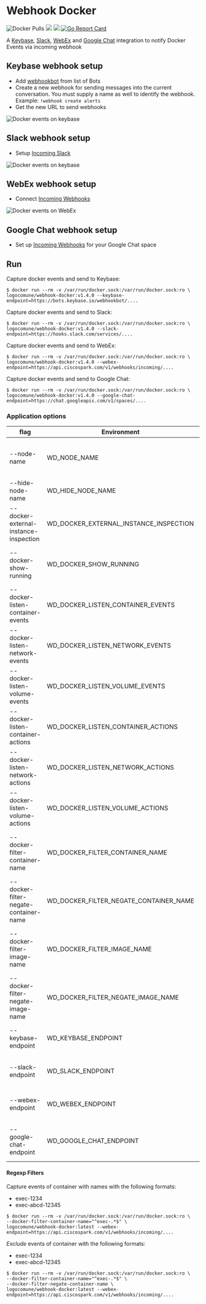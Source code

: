 # Webhook Docker
![Docker Pulls](https://img.shields.io/docker/pulls/logocomune/webhook-docker)
[![](https://images.microbadger.com/badges/version/logocomune/webhook-docker:1.4.0.svg)](https://microbadger.com/images/logocomune/webhook-docker:1.4.0 "Get your own version badge on microbadger.com")
[![](https://images.microbadger.com/badges/image/logocomune/webhook-docker:1.4.0.svg)](https://microbadger.com/images/logocomune/webhook-docker:1.4.0 "Get your own image badge on microbadger.com")
[![Go Report Card](https://goreportcard.com/badge/github.com/logocomune/webhookdocker)](https://goreportcard.com/report/github.com/logocomune/webhookdocker)

A [Keybase](https://keybase.io), [Slack](https://slack.com), [WebEx](https://www.webex.com/) and [Google Chat](https://chat.google.com/) integration to notify Docker Events via incoming webhook

## Keybase webhook setup

+ Add [webhookbot](https://keybase.io/webhookbot) from list of Bots
+ Create a new webhook for sending messages into the current conversation. You must supply a name as well to identify the webhook. Example: `!webhook create alerts`
+ Get the new URL to send webhooks

![Docker events on keybase](https://raw.githubusercontent.com/logocomune/webhookdocker/master/_img/keybase.png)

## Slack webhook setup

+ Setup [Incoming Slack](https://my.slack.com/services/new/incoming-webhook)

![Docker events on keybase](https://raw.githubusercontent.com/logocomune/webhookdocker/master/_img/slack.png)


## WebEx webhook setup

+ Connect [Incoming Webhooks](https://apphub.webex.com/teams/applications/incoming-webhooks-cisco-systems)

![Docker events on WebEx](https://raw.githubusercontent.com/logocomune/webhookdocker/master/_img/webex.png)


## Google Chat webhook setup

+ Set up [Incoming Webhooks](https://developers.google.com/chat/how-tos/webhooks) for your Google Chat space


## Run

Capture docker events and send to Keybase:

```shell
$ docker run --rm -v /var/run/docker.sock:/var/run/docker.sock:ro \
logocomune/webhook-docker:v1.4.0 --keybase-endpoint=https://bots.keybase.io/webhookbot/....
```



Capture docker events and send to Slack:
```shell
$ docker run --rm -v /var/run/docker.sock:/var/run/docker.sock:ro \
logocomune/webhook-docker:v1.4.0 --slack-endpoint=https://hooks.slack.com/services/....
```

Capture docker events and send to WebEx:
```shell
$ docker run --rm -v /var/run/docker.sock:/var/run/docker.sock:ro \
logocomune/webhook-docker:v1.4.0 --webex-endpoint=https://api.ciscospark.com/v1/webhooks/incoming/....
```

Capture docker events and send to Google Chat:
```shell
$ docker run --rm -v /var/run/docker.sock:/var/run/docker.sock:ro \
logocomune/webhook-docker:v1.4.0 --google-chat-endpoint=https://chat.googleapis.com/v1/spaces/....
```


### Application options

| flag | Environment |type | Default | |
| --- | --- | --- | --- | --- |
| --node-name | WD_NODE_NAME |String| | Node name. If empty use the hostname |
| --hide-node-name | WD_HIDE_NODE_NAME |Boolean| false | Node name is omitted |
| --docker-external-instance-inspection | WD_DOCKER_EXTERNAL_INSTANCE_INSPECTION  | String | Add an external inspection url. Eg: https://myhost.ext/inspection/#/containers/__ID__|
| --docker-show-running | WD_DOCKER_SHOW_RUNNING | Boolean | false | Send running container to webhook |
| --docker-listen-container-events | WD_DOCKER_LISTEN_CONTAINER_EVENTS | Boolean | true | Listen for container events |
| --docker-listen-network-events | WD_DOCKER_LISTEN_NETWORK_EVENTS | Boolean | true | Listen for network events | 
| --docker-listen-volume-events |WD_DOCKER_LISTEN_VOLUME_EVENTS | Boolean | true | Listen for volume events | 
| --docker-listen-container-actions | WD_DOCKER_LISTEN_CONTAINER_ACTIONS| Strings separated by ; | attach;create;destroy;detach;die;kill;oom;pause;rename;restart;start;stop;unpause;update | Docker container events  |
| --docker-listen-network-actions | WD_DOCKER_LISTEN_NETWORK_ACTIONS | Strings separated by ; | create;connect;destroy;disconnect;remove | Docker network events |
| --docker-listen-volume-actions | WD_DOCKER_LISTEN_VOLUME_ACTIONS |  Strings separated by ; |  create;destroy;mount;unmount | Docker volume events |
| --docker-filter-container-name | WD_DOCKER_FILTER_CONTAINER_NAME | Regexp | |Filter events by container name (default all) |
| --docker-filter-negate-container-name | WD_DOCKER_FILTER_NEGATE_CONTAINER_NAME | Boolean | false | Negate the filter of container name |
| --docker-filter-image-name | WD_DOCKER_FILTER_IMAGE_NAME | Regexp | |Filter events by image name (default all) | 
| --docker-filter-negate-image-name | WD_DOCKER_FILTER_NEGATE_IMAGE_NAME | Boolean | false | Negate the filter of image name |
| --keybase-endpoint | WD_KEYBASE_ENDPOINT | String | |  Keybase endpoint for webhook | 
| --slack-endpoint | WD_SLACK_ENDPOINT | String | | Slack endpoint for webhook |
| --webex-endpoint | WD_WEBEX_ENDPOINT | String | | WebEx endpoint for webhook |
| --google-chat-endpoint | WD_GOOGLE_CHAT_ENDPOINT | String | | Google Chat endpoint for webhook |

#### Regexp Filters

Capture events of container with names with the following formats:
+ exec-1234
+ exec-abcd-12345

```shell
$ docker run --rm -v /var/run/docker.sock:/var/run/docker.sock:ro \
--docker-filter-container-name="^exec-.*$" \
logocomune/webhook-docker:latest --webex-endpoint=https://api.ciscospark.com/v1/webhooks/incoming/....
```

*Exclude* events of container with the following formats:
+ exec-1234
+ exec-abcd-12345

```shell
$ docker run --rm -v /var/run/docker.sock:/var/run/docker.sock:ro \
--docker-filter-container-name="^exec-.*$" \
--docker-filter-negate-container-name \
logocomune/webhook-docker:latest --webex-endpoint=https://api.ciscospark.com/v1/webhooks/incoming/....
```
